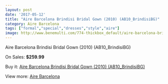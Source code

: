 ```yaml
---
layout: post
date: '2017-05-12'
title: "Aire Barcelona Brindisi Bridal Gown (2010) (AB10_BrindisiBG)"
category: Aire Barcelona
tags: ["formal","special","dresses","style","aire"]
image: http://www.benemulti.com/774-thickbox_default/aire-barcelona-brindisi-bridal-gown-2010-ab10brindisibg.jpg
---
```

Aire Barcelona Brindisi Bridal Gown (2010) (AB10_BrindisiBG)

On Sales: **$259.99**
<a href="https://www.benemulti.com/en/aire-barcelona/303-aire-barcelona-brindisi-bridal-gown-2010-ab10brindisibg.html"><amp-img layout="responsive" width="600" height="600" src="//www.benemulti.com/774-thickbox_default/aire-barcelona-brindisi-bridal-gown-2010-ab10brindisibg.jpg" alt="Aire Barcelona Brindisi Bridal Gown (2010) (AB10_BrindisiBG) 0" /></a>
<a href="https://www.benemulti.com/en/aire-barcelona/303-aire-barcelona-brindisi-bridal-gown-2010-ab10brindisibg.html"><amp-img layout="responsive" width="600" height="600" src="//www.benemulti.com/776-thickbox_default/aire-barcelona-brindisi-bridal-gown-2010-ab10brindisibg.jpg" alt="Aire Barcelona Brindisi Bridal Gown (2010) (AB10_BrindisiBG) 1" /></a>
<a href="https://www.benemulti.com/en/aire-barcelona/303-aire-barcelona-brindisi-bridal-gown-2010-ab10brindisibg.html"><amp-img layout="responsive" width="600" height="600" src="//www.benemulti.com/775-thickbox_default/aire-barcelona-brindisi-bridal-gown-2010-ab10brindisibg.jpg" alt="Aire Barcelona Brindisi Bridal Gown (2010) (AB10_BrindisiBG) 2" /></a>

Buy it: [Aire Barcelona Brindisi Bridal Gown (2010) (AB10_BrindisiBG)](https://www.benemulti.com/en/aire-barcelona/303-aire-barcelona-brindisi-bridal-gown-2010-ab10brindisibg.html "Aire Barcelona Brindisi Bridal Gown (2010) (AB10_BrindisiBG)")

View more: [Aire Barcelona](https://www.benemulti.com/en/3-aire-barcelona "Aire Barcelona")